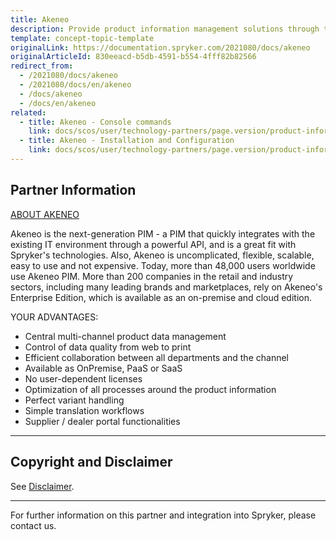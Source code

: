 ```yaml
---
title: Akeneo
description: Provide product information management solutions through the existing IT environment by integrating Akeneo into the Spryker-based shop.
template: concept-topic-template
originalLink: https://documentation.spryker.com/2021080/docs/akeneo
originalArticleId: 830eeacd-b5db-4591-b554-4fff82b82566
redirect_from:
  - /2021080/docs/akeneo
  - /2021080/docs/en/akeneo
  - /docs/akeneo
  - /docs/en/akeneo
related:
  - title: Akeneo - Console commands
    link: docs/scos/user/technology-partners/page.version/product-information-pimerp/akeneo/akeneo-console-commands.html
  - title: Akeneo - Installation and Configuration
    link: docs/scos/user/technology-partners/page.version/product-information-pimerp/akeneo/akeneo-installation-and-configuration.html
---
```


## Partner Information

[ABOUT AKENEO](https://www.akeneo.com)

Akeneo is the next-generation PIM - a PIM that quickly integrates with the existing IT environment through a powerful API, and is a great fit with Spryker's technologies. Also, Akeneo is uncomplicated, flexible, scalable, easy to use and not expensive. Today, more than 48,000 users worldwide use Akeneo PIM. More than 200 companies in the retail and industry sectors, including many leading brands and marketplaces, rely on Akeneo's Enterprise Edition, which is available as an on-premise and cloud edition.

YOUR ADVANTAGES:
* Central multi-channel product data management
* Control of data quality from web to print
* Efficient collaboration between all departments and the channel
* Available as OnPremise, PaaS or SaaS
* No user-dependent licenses
* Optimization of all processes around the product information
* Perfect variant handling
* Simple translation workflows
* Supplier / dealer portal functionalities

---

## Copyright and Disclaimer

See [Disclaimer](https://github.com/spryker/spryker-documentation).

---
For further information on this partner and integration into Spryker, please contact us.

<div class="hubspot-form js-hubspot-form" data-portal-id="2770802" data-form-id="163e11fb-e833-4638-86ae-a2ca4b929a41" id="hubspot-1"></div>
